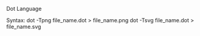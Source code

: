 Dot Language

Syntax:
dot -Tpng file_name.dot > file_name.png
dot -Tsvg file_name.dot > file_name.svg
